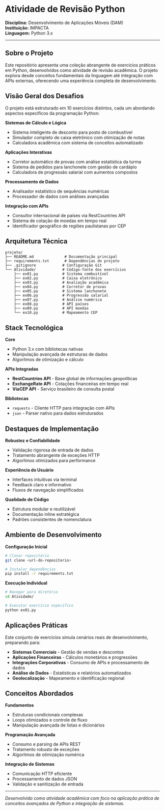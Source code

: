 # Atividade de Revisão Python

**Disciplina:** Desenvolvimento de Aplicações Móveis (DAM)  
**Instituição:** IMPACTA  
**Linguagem:** Python 3.x

---

## Sobre o Projeto

Este repositório apresenta uma coleção abrangente de exercícios práticos em Python, desenvolvidos como atividade de revisão acadêmica. O projeto explora desde conceitos fundamentais da linguagem até integração com APIs externas, oferecendo uma experiência completa de desenvolvimento.

## Visão Geral dos Desafios

O projeto está estruturado em 10 exercícios distintos, cada um abordando aspectos específicos da programação Python:

**Sistemas de Cálculo e Lógica**
- Sistema inteligente de desconto para posto de combustível
- Simulador completo de caixa eletrônico com otimização de notas
- Calculadora acadêmica com sistema de conceitos automatizado

**Aplicações Interativas**
- Corretor automático de provas com análise estatística da turma
- Sistema de pedidos para lanchonete com gestão de cardápio
- Calculadora de progressão salarial com aumentos compostos

**Processamento de Dados**
- Analisador estatístico de sequências numéricas
- Processador de dados com análises avançadas

**Integração com APIs**
- Consultor internacional de países via RestCountries API
- Sistema de cotação de moedas em tempo real
- Identificador geográfico de regiões paulistanas por CEP

## Arquitetura Técnica

```
projeto/
├── README.md              # Documentação principal
├── requirements.txt       # Dependências do projeto  
├── .gitignore            # Configuração Git
└── Atividade/            # Código-fonte dos exercícios
    ├── ex01.py           # Sistema combustível
    ├── ex02.py           # Caixa eletrônico
    ├── ex03.py           # Avaliação acadêmica
    ├── ex04.py           # Corretor de provas
    ├── ex05.py           # Sistema lanchonete
    ├── ex06.py           # Progressão salarial
    ├── ex07.py           # Análise numérica
    ├── ex08.py           # API países
    ├── ex09.py           # API moedas
    └── ex10.py           # Mapeamento CEP
```

## Stack Tecnológica

**Core**
- Python 3.x com bibliotecas nativas
- Manipulação avançada de estruturas de dados
- Algoritmos de otimização e cálculo

**APIs Integradas**
- **RestCountries API** - Base global de informações geopolíticas
- **ExchangeRate API** - Cotações financeiras em tempo real  
- **ViaCEP API** - Serviço brasileiro de consulta postal

**Bibliotecas**
- `requests` - Cliente HTTP para integração com APIs
- `json` - Parser nativo para dados estruturados

## Destaques de Implementação

**Robustez e Confiabilidade**
- Validação rigorosa de entrada de dados
- Tratamento abrangente de exceções HTTP
- Algoritmos otimizados para performance

**Experiência do Usuário**
- Interfaces intuitivas via terminal
- Feedback claro e informativo
- Fluxos de navegação simplificados

**Qualidade de Código**
- Estrutura modular e reutilizável
- Documentação inline estratégica
- Padrões consistentes de nomenclatura

## Ambiente de Desenvolvimento

**Configuração Inicial**
```bash
# Clonar repositório
git clone <url-do-repositorio>

# Instalar dependências
pip install -r requirements.txt
```

**Execução Individual**
```bash
# Navegar para diretório
cd Atividade/

# Executar exercício específico
python ex01.py
```

## Aplicações Práticas

Este conjunto de exercícios simula cenários reais de desenvolvimento, preparando para:

- **Sistemas Comerciais** - Gestão de vendas e descontos
- **Aplicações Financeiras** - Cálculos monetários e progressões
- **Integrações Corporativas** - Consumo de APIs e processamento de dados
- **Análise de Dados** - Estatísticas e relatórios automatizados
- **Geolocalização** - Mapeamento e identificação regional

## Conceitos Abordados

**Fundamentos**
- Estruturas condicionais complexas
- Loops otimizados e controle de fluxo
- Manipulação avançada de listas e dicionários

**Programação Avançada**
- Consumo e parsing de APIs REST
- Tratamento robusto de exceções
- Algoritmos de otimização numérica

**Integração de Sistemas**
- Comunicação HTTP eficiente
- Processamento de dados JSON
- Validação e sanitização de entrada

---

*Desenvolvido como atividade acadêmica com foco na aplicação prática de conceitos avançados de Python e integração de sistemas.*
